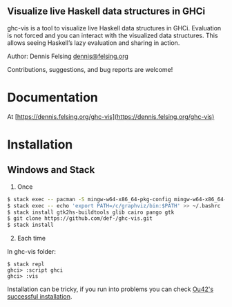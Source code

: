 Visualize live Haskell data structures in GHCi
----------------------------------------------

ghc-vis is a tool to visualize live Haskell data structures in GHCi. Evaluation is not forced and you can interact with the visualized data structures. This allows seeing Haskell’s lazy evaluation and sharing in action.

Author: Dennis Felsing <dennis@felsing.org>

Contributions, suggestions, and bug reports are welcome!

# Documentation

At [https://dennis.felsing.org/ghc-vis](https://dennis.felsing.org/ghc-vis)

# Installation

## Windows and Stack

1) Once

```sh
$ stack exec -- pacman -S mingw-w64-x86_64-pkg-config mingw-w64-x86_64-gtk3 mingw-w64-x86_64-gtk2 wget unzip 
$ stack exec -- echo 'export PATH=/c/graphviz/bin:$PATH' >> ~/.bashrc
$ stack install gtk2hs-buildtools glib cairo pango gtk
$ git clone https://github.com/def-/ghc-vis.git
$ stack install
```

2) Each time

In ghc-vis folder:

```she
$ stack repl
ghci> :script ghci
ghci> :vis
```

Installation can be tricky, if you run into problems you can check [Ou42's successful installation](https://gist.github.com/Ou42/b34daba4b7183a2bf79cabea37647855).
